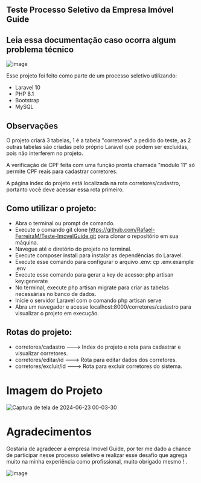 ## Teste Processo Seletivo da Empresa Imóvel Guide
## Leia essa documentação caso ocorra algum problema técnico

![image](https://github.com/Rafael-FerreiraM/Teste-ImovelGuide/assets/101290871/3cf5d465-be51-4412-ba5a-73cb480ed71b)


Esse projeto foi feito como parte de um processo seletivo utilizando:

- Laravel 10
- PHP 8.1
- Bootstrap
- MySQL


## Observações
O projeto criará 3 tabelas, 1 é a tabela "corretores" a pedido do teste, as 2 outras tabelas são criadas pelo próprio Laravel que podem ser excluidas, pois não interferem no projeto.

A verificação de CPF feita com uma função pronta chamada "módulo 11" só permite CPF reais para cadastrar corretores.

A página index do projeto está localizada na rota corretores/cadastro, portanto você deve acessar essa rota primeiro.

## Como utilizar o projeto:

- Abra o terminal ou prompt de comando.
- Execute o comando git clone https://github.com/Rafael-FerreiraM/Teste-ImovelGuide.git para clonar o repositório em sua máquina.
- Navegue até o diretório do projeto no terminal.
- Execute composer install para instalar as dependências do Laravel.
- Execute esse comando para configurar o arquivo .env: cp .env.example .env
- Execute esse comando para gerar a key de acesso: php artisan key:generate
- No terminal, execute php artisan migrate para criar as tabelas necessárias no banco de dados.
- Inicie o servidor Laravel com o comando php artisan serve
- Abra um navegador e acesse localhost:8000/corretores/cadastro para visualizar o projeto em execução.
  
## Rotas do projeto:
- corretores/cadastro ---> Index do projeto e rota para cadastrar e visualizar corretores.
- corretores/editar/id  ---> Rota para editar dados dos corretores.
- corretores/excluir/id ---> Rota para excluir corretores do sistema.
  

# Imagem do Projeto
![Captura de tela de 2024-06-23 00-03-30](https://github.com/Rafael-FerreiraM/Teste-ImovelGuide/assets/101290871/fdbe9427-c1af-4e00-90cb-61f02d349993)


# Agradecimentos
Gostaria de agradecer a empresa Imovel Guide, por ter me dado a chance de participar nesse processo seletivo e realizar esse desafio que agrega muito na minha experiência como profissional, muito obrigado mesmo ! .


![image](https://github.com/Rafael-FerreiraM/Teste-ImovelGuide/assets/101290871/2833fcbf-c846-4dab-8f41-37e9c28430ab)


